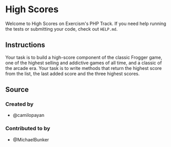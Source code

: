 # High Scores

Welcome to High Scores on Exercism's PHP Track.
If you need help running the tests or submitting your code, check out `HELP.md`.

## Instructions

Your task is to build a high-score component of the classic Frogger game, one of the highest selling and addictive games of all time, and a classic of the arcade era. Your task is to write methods that return the highest score from the list, the last added score and the three highest scores.

## Source

### Created by

- @camilopayan

### Contributed to by

- @MichaelBunker